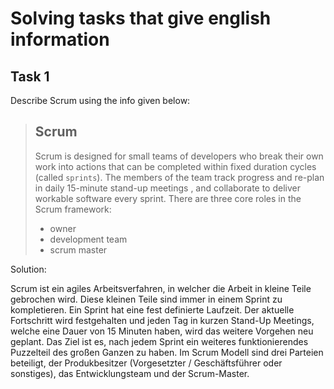 # Solving tasks that give english information

## Task 1

Describe Scrum using the info given below:

> ## Scrum
>
> Scrum is designed for small teams of developers who break their 
> own work into actions that can be completed within fixed
> duration cycles (called `sprints`). The members of the team
> track progress and re-plan in daily 15-minute stand-up meetings
> , and collaborate to deliver workable software every sprint.
> There are three core roles in the Scrum framework:
> * owner
> * development team
> * scrum master

Solution:

Scrum ist ein agiles Arbeitsverfahren, in welcher die Arbeit in
kleine Teile gebrochen wird. Diese kleinen Teile sind immer in
einem Sprint zu kompletieren. Ein Sprint hat eine fest definierte
Laufzeit. Der aktuelle Fortschritt wird festgehalten und jeden Tag
in kurzen Stand-Up Meetings, welche eine Dauer von 15 Minuten
haben, wird das weitere Vorgehen neu geplant. Das Ziel ist es,
nach jedem Sprint ein weiteres funktionierendes Puzzelteil des
großen Ganzen zu haben. Im Scrum Modell sind drei Parteien
beteiligt, der Produkbesitzer (Vorgesetzter / Geschäftsführer oder
sonstiges), das Entwicklungsteam und der Scrum-Master.

<!--## Task 2

Solution:-->


